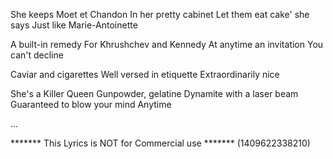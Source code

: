 She keeps Moet et Chandon
In her pretty cabinet
Let them eat cake' she says
Just like Marie-Antoinette

A built-in remedy
For Khrushchev and Kennedy
At anytime an invitation
You can't decline

Caviar and cigarettes
Well versed in etiquette
Extraordinarily nice

She's a Killer Queen
Gunpowder, gelatine
Dynamite with a laser beam
Guaranteed to blow your mind
Anytime

...

******* This Lyrics is NOT for Commercial use *******
(1409622338210)